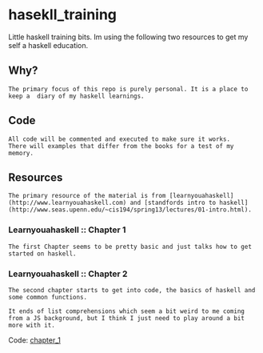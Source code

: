 # hasekll_training

Little haskell training bits.
Im using the following two resources to get my self a haskell education.

## Why?

    The primary focus of this repo is purely personal. It is a place to keep a  diary of my haskell learnings. 

## Code 

    All code will be commented and executed to make sure it works. 
    There will examples that differ from the books for a test of my memory.

## Resources 

    The primary resource of the material is from [learnyouahaskell](http://www.learnyouahaskell.com) and [standfords intro to haskell](http://www.seas.upenn.edu/~cis194/spring13/lectures/01-intro.html). 

### Learnyouahaskell :: Chapter 1

    The first Chapter seems to be pretty basic and just talks how to get started on haskell.

### Learnyouahaskell :: Chapter 2

    The second chapter starts to get into code, the basics of haskell and some common functions. 

    It ends of list comprehensions which seem a bit weird to me coming from a JS background, but I think I just need to play around a bit more with it.

<bold>Code: [chapter_1](./chapter_2)</bold>

    

